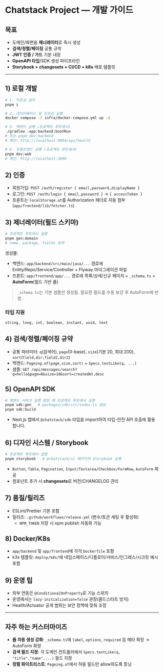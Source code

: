 # Chatstack Project — 개발 가이드

## 목표
- 도메인/화면을 **제너레이터**로 즉시 생성
- **검색/정렬/페이징** 공통 규약
- **JWT 인증 / 가드** 기본 내장
- **OpenAPI 타입**/SDK 생성 파이프라인
- **Storybook + changesets + CI/CD + k8s** 배포 템플릿

---

## 1) 로컬 개발
```bash
# 1. 의존성 설치
pnpm i

# 2. 데이터베이스 및 인프라 실행
docker compose -f infra/docker-compose.yml up -d

# 3. 백엔드 실행 (프로젝트 루트에서)
./gradlew :app:backend:bootRun
# 또는 pnpm dev:backend
# 확인: http://localhost:9094/api/health

# 4. 프론트엔드 실행 (프로젝트 루트에서)
pnpm dev:web
# 확인: http://localhost:3000
```

## 2) 인증
- 회원가입: `POST /auth/register { email,password,displayName }`
- 로그인: `POST /auth/login { email,password }` → `{ accessToken }`
- 프론트는 `localStorage.at`를 Authorization 헤더로 자동 첨부 (`app/frontend/lib/fetcher.ts`)

## 3) 제너레이터(필드 스키마)
```bash
# 프로젝트 루트에서 실행
pnpm gen:domain
# name, package, fields 입력
```
생성물:
- 백엔드: `app/backend/src/main/java/...` 경로에 Entity/Repo/Service/Controller + Flyway 마이그레이션 파일
- 프론트: `app/frontend/app/...` 경로에 목록/상세/신규 페이지 + `_schema.ts` + **AutoForm**(필드 기반 폼)

> `_schema.ts`는 기본 샘플만 생성됨. 필요한 필드를 수동 보강 후 AutoForm에 반영.

### 타입 지원
`string, long, int, boolean, instant, uuid, text`

## 4) 검색/정렬/페이징 규약
- 공통 파라미터: `q`(검색어), `page`(0-base), `size`(기본 20, 최대 200), `sort`(`field,dir;field2,dir2`)
- 백엔드: `Pageing.of(page,size,sort)` + `Specs.textLike(q, ...)`
- 샘플: `GET /api/messages/search?q=hello&page=0&size=10&sort=createdAt,desc`

## 5) OpenAPI SDK
```bash
# 백엔드 서버가 실행 중일 때 프로젝트 루트에서 실행
pnpm sdk:gen   # packages/sdk/src/index.ts 생성
pnpm sdk:build
```
- Next.js 앱에서 `@chatstack/sdk` 타입을 import하여 타입-안전 API 호출에 활용합니다.

## 6) 디자인 시스템 / Storybook
```bash
# 프로젝트 루트에서 실행
pnpm storybook   # @chatstack/ui 패키지의 Storybook 실행
```
- `Button`, `Table`, `Pagination`, `Input/Textarea/Checkbox/FormRow`, `AutoForm` 제공
- 컴포넌트 추가 시 **changesets**로 버전/CHANGELOG 관리

## 7) 품질/릴리즈
- ESLint/Prettier 기본 포함
- 릴리즈: `.github/workflows/release.yml` (변수/토큰 세팅 후 활성화)
  - `NPM_TOKEN` 저장 시 npm publish 자동화 가능

## 8) Docker/K8s
- `app/backend` 및 `app/frontend`에 각각 `Dockerfile` 포함
- k3s 템플릿: `deploy/k8s/`에 네임스페이스/디플로이/서비스/인그레스/시크릿 예시 포함

## 9) 운영 팁
- 외부 연동은 `@ConditionalOnProperty`로 기능 스위치
- 운영에서는 `lazy-initialization=false` 권장(콜드스타트 방지)
- Health/Actuator 공개 범위는 보안 정책에 맞춰 조정

---

## 자주 하는 커스터마이즈
- **폼 자동 생성 강화**: `_schema.ts`에 `label`, `options`, `required` 등 메타 확장 → AutoForm 확장
- **검색 필드 지정**: 각 도메인 컨트롤러에서 `Specs.textLike(q, "title","name",...)` 필드 지정
- **정렬 화이트리스트**: `Pageing.of`에서 허용 필드만 allow하도록 튜닝
